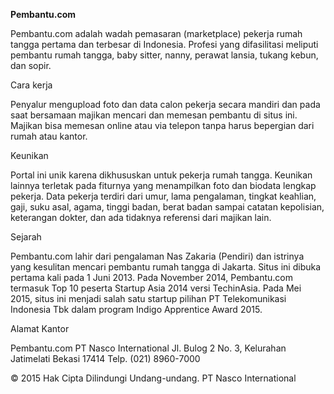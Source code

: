 **Pembantu.com**

Pembantu.com adalah wadah pemasaran (marketplace) pekerja rumah tangga pertama dan terbesar di Indonesia. Profesi yang difasilitasi meliputi pembantu rumah tangga, baby sitter, nanny, perawat lansia, tukang kebun, dan sopir.

Cara kerja

Penyalur mengupload foto dan data calon pekerja secara mandiri dan pada saat bersamaan majikan mencari dan memesan pembantu di situs ini. Majikan bisa memesan online atau via telepon tanpa harus bepergian dari rumah atau kantor. 

Keunikan

Portal ini unik karena dikhususkan untuk pekerja rumah tangga. Keunikan lainnya terletak pada fiturnya yang menampilkan foto dan biodata lengkap pekerja. Data pekerja terdiri dari umur, lama pengalaman, tingkat keahlian, gaji, suku asal, agama, tinggi badan, berat badan sampai catatan kepolisian, keterangan dokter, dan ada tidaknya referensi dari majikan lain.

Sejarah

Pembantu.com lahir dari pengalaman Nas Zakaria (Pendiri) dan istrinya yang kesulitan mencari pembantu rumah tangga di Jakarta. Situs ini dibuka pertama kali pada 1 Juni 2013. Pada November 2014, Pembantu.com termasuk Top 10 peserta Startup Asia 2014 versi TechinAsia. Pada Mei 2015, situs ini menjadi salah satu startup pilihan PT Telekomunikasi Indonesia Tbk dalam program Indigo Apprentice Award 2015.

Alamat Kantor

Pembantu.com
PT Nasco International
Jl. Bulog 2 No. 3, Kelurahan Jatimelati
Bekasi 17414
Telp. (021) 8960-7000 


© 2015 Hak Cipta Dilindungi Undang-undang.   PT Nasco International 
